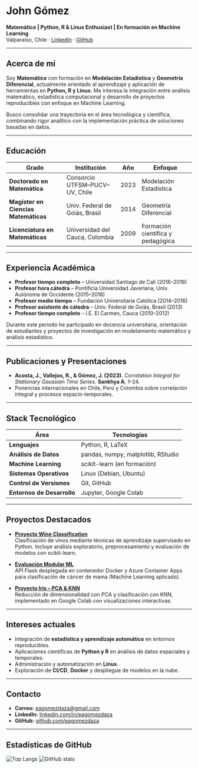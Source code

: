 # John Gómez

**Matemático | Python, R & Linux Enthusiast | En formación en Machine Learning**  
Valparaíso, Chile · [LinkedIn](https://www.linkedin.com/in/eagomezdaza/) · [GitHub](https://github.com/eagomezdaza)

---

## Acerca de mí

Soy **Matemático** con formación en **Modelación Estadística** y **Geometría Diferencial**, actualmente orientado al aprendizaje y aplicación de herramientas en **Python, R y Linux**.  Me interesa la integración entre análisis matemático, estadística computacional y desarrollo de proyectos reproducibles con enfoque en Machine Learning.

Busco consolidar una trayectoria en el área tecnológica y científica, combinando rigor analítico con la implementación práctica de soluciones basadas en datos.

---

## Educación

| Grado | Institución | Año | Enfoque |
|--------|--------------|------|----------|
| **Doctorado en Matemática** | Consorcio UTFSM–PUCV–UV, Chile | 2023 | Modelación Estadística |
| **Magíster en Ciencias Matemáticas** | Univ. Federal de Goiás, Brasil | 2014 | Geometría Diferencial |
| **Licenciatura en Matemáticas** | Universidad del Cauca, Colombia | 2009 | Formación científica y pedagógica |

---

## Experiencia Académica

- **Profesor tiempo completo** – Universidad Santiago de Cali (2016–2018)  
- **Profesor hora cátedra** – Pontificia Universidad Javeriana, Univ. Autónoma de Occidente (2015–2018)  
- **Profesor medio tiempo** – Fundación Universitaria Católica (2014–2016)  
- **Profesor asistente de cátedra** – Univ. Federal de Goiás, Brasil (2013)  
- **Profesor tiempo completo** – I.E. El Carmen, Cauca (2010–2012)

Durante este periodo he participado en docencia universitaria, orientación de estudiantes y proyectos de investigación en modelamiento matemático y análisis estadístico.

---

## Publicaciones y Presentaciones

- **Acosta, J., Vallejos, R., & Gómez, J. (2023).** *Correlation Integral for Stationary Gaussian Time Series.* **Sankhya A**, 1–24.  
- Ponencias internacionales en Chile, Perú y Colombia sobre correlación integral y procesos espacio-temporales.

---

## Stack Tecnológico

| Área | Tecnologías |
|------|--------------|
| **Lenguajes** | Python, R, LaTeX |
| **Análisis de Datos** | pandas, numpy, matplotlib, RStudio |
| **Machine Learning** | scikit-learn (en formación) |
| **Sistemas Operativos** | Linux (Debian, Ubuntu) |
| **Control de Versiones** | Git, GitHub |
| **Entornos de Desarrollo** | Jupyter, Google Colab |

---

## Proyectos Destacados

- **[Proyecto Wine Classification](https://github.com/eagomezdaza/proyecto-wine)**  
  Clasificación de vinos mediante técnicas de aprendizaje supervisado en Python. Incluye análisis exploratorio, preprocesamiento y evaluación de modelos con scikit-learn.

- **[Evaluación Modular ML](https://github.com/eagomezdaza/Evaluacion_Modular)**  
  API Flask desplegada en contenedor Docker y Azure Container Apps para clasificación de cáncer de mama (Machine Learning aplicado).

- **[Proyecto Iris – PCA & KNN](https://github.com/eagomezdaza/proyecto-iris)**  
  Reducción de dimensionalidad con PCA y clasificación con KNN, implementado en Google Colab con visualizaciones interactivas.

---

## Intereses actuales

- Integración de **estadística y aprendizaje automático** en entornos reproducibles.  
- Aplicaciones científicas de **Python y R** en análisis de datos espaciales y temporales.  
- Administración y automatización en **Linux**.  
- Exploración de **CI/CD**, **Docker** y despliegue de modelos en la nube.

---

## Contacto

- **Correo:** [eagomezdaza@gmail.com](mailto:eagomezdaza@gmail.com)  
- **LinkedIn:** [linkedin.com/in/eagomezdaza](https://www.linkedin.com/in/eagomezdaza/)  
- **GitHub:** [github.com/eagomezdaza](https://github.com/eagomezdaza)

---

## Estadísticas de GitHub

![Top Langs](https://github-readme-stats.vercel.app/api/top-langs/?username=eagomezdaza&layout=compact&theme=algolia)
![GitHub stats](https://github-readme-stats.vercel.app/api?username=eagomezdaza&show_icons=true&theme=algolia)

